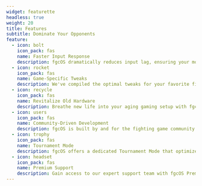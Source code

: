 ```yaml
---
widget: featurette
headless: true
weight: 20
title: Features
subtitle: Dominate Your Opponents
feature:
  - icon: bolt
    icon_pack: fas
    name: Faster Input Response
    description: fgcOS dramatically reduces input lag, ensuring your moves are executed with precision and speed. Feel the difference as you react and adapt to your opponents in real-time.
  - icon: rocket
    icon_pack: fas
    name: Game-Specific Tweaks
    description: We've compiled the optimal tweaks for your favorite fighting games, providing smoother gameplay and more consistent frame rates. Stay focused on your match without worrying about performance drops.
  - icon: recycle
    icon_pack: fas
    name: Revitalize Old Hardware
    description: Breathe new life into your aging gaming setup with fgcOS. Our optimization system is designed to maximize the performance of both new and old hardware, ensuring your fighting games run smoothly even on older systems.
  - icon: users
    icon_pack: fas
    name: Community-Driven Development
    description: fgcOS is built by and for the fighting game community. Be part of our growing network of players and developers, working together to create the ultimate fighting game experience.
  - icon: trophy
    icon_pack: fas
    name: Tournament Mode
    description: fgcOS offers a dedicated Tournament Mode that optimizes settings for competitive play, ensuring fair and balanced matches. Experience the thrill of intense, high-stakes battles with minimal distractions.
  - icon: headset
    icon_pack: fas
    name: Premium Support
    description: Gain access to our expert support team with fgcOS Premium. Receive white-glove remote installation, personalized assistance, priority updates, and exclusive resources to help you get the most out of your fighting game experience.
---
```

